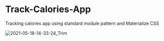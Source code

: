 # Track-Calories-App
Tracking calories app using standard module pattern and Materialize CSS

![2021-05-18-14-33-24_Trim](https://user-images.githubusercontent.com/80545806/118652477-ebb80980-b7e6-11eb-9f5e-073cd8c87acf.gif)
